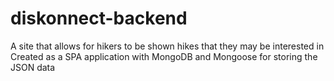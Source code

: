 # diskonnect-backend

A site that allows for hikers to be shown hikes that they may be interested in 
Created as a SPA application with MongoDB and Mongoose for storing the JSON data 
